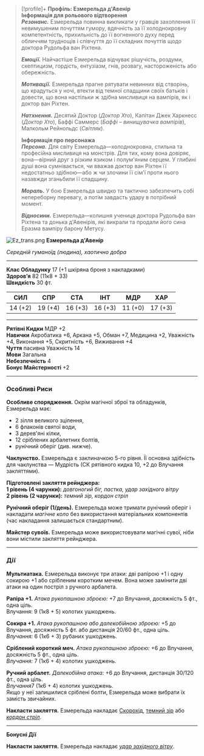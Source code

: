 > [!profile]+ **Профіль: Езмерельда д'Авенір**  
> **Інформація для рольового відтворення**  
> _**Резонанс.**_ Езмерельда повинна викликати у гравців захоплення її невимушеним почуттям гумору, вдячність за її холоднокровну компетентність, прихильність до її вогненного духу перед обличчям труднощів і співчуття до її складних почуттів щодо доктора Рудольфа ван Ріхтена.
> 
> _**Емоції.**_ Найчастіше Езмерельда відчуває рішучість, роздуми, скептицизм, гордість, ентузіазм, гнів, розвагу, настороженість або обережність.
> 
> _**Мотивації.**_ Езмерельда прагне рятувати невинних від створінь, що крадуться у ночі, втекти від темної спадщини своїх батьків і довести, що вона настільки ж здібна мисливиця на вампірів, як і доктор ван Ріхтен.
> 
> _**Натхнення.**_ Десятий Доктор (_Доктор Хто_), Капітан Джек Харкнесс (_Доктор Хто_), Баффі Саммерс (_Баффі – винищувачка вампірів_), Малкольм Рейнольдс (_Світляк_).
> 
> **Інформація про персонажа**  
> _**Персона.**_ Для світу Езмерельда—холоднокровна, стильна та професійна мисливиця на монстрів. Для тих, кому вона довіряє, вона—вірний друг з різким язиком і полум'яним серцем. У глибині душі вона сумнівається, чи вважав доктор ван Ріхтен її недостатньо здібною—або ж чи злочини її сім'ї проти нього назавжди зганьбили її спадщину.
> 
> _**Мораль.**_ У бою Езмерельда швидко та тактично забезпечить собі непереборну перевагу, а потім завдасть удару в потрібний момент.
> 
> _**Відносини.**_ Езмерельда—колишня учениця доктора Рудольфа ван Ріхтена та донька д'Авенірів, які викрали та продали його сина Еразма вампіру барону Метусу.

![Ez_trans.png](https://publish-01.obsidian.md/access/7db64b11c71d88572ddc6cd06b888976/images/Ez_trans.png)
**Езмерельда д'Авенір**

_Середній гуманоїд (людина), хаотично добра_

---

**Клас Обладунку** 17 (+1 шкіряна броня з накладками)  
**Здоров’я** 82 (11к8 + 33)  
**Швидкість** 30 фт.

|**СИЛ**|**СПР**|**СТА**|**ІНТ**|**МДР**|**ХАР**|
|---|---|---|---|---|---|
|14 (+2)|19 (+4)|16 (+3)|16 (+3)|11 (+0)|17 (+3)|

---

**Рятівні Кидки** МДР +2  
**Навички** Акробатика +6, Аркана +5, Обман +7, Медицина +2, Уважність +4, Виконання +5, Скритність +6, Виживання +4  
**Чуття** пасивна Уважність 14  
**Мови** Загальна  
**Небезпечність** 4  
**Бонус Майстерності** +2

---

### **Особливі Риси**

**Особливе спорядження.** Окрім магічної зброї та обладунків, Езмерельда має:

- 2 зілля великого зцілення,
- 6 флаконів святої води,
- 3 дерев'яні кілки,
- 12 сріблених арбалетних болтів,
- рунічний оберіг (див. нижче).

**Чаклунство.** Езмерельда є заклиначкою 5-го рівня. Її основна здібність для чаклунства — Мудрість (СК рятівного кидка 10, +2 до Влучання закляттями).

**Підготовлені закляття рейнджера:**  
**1 рівень (4 чарунки):** _довгоногий біг, пастка, удар західного вітру_  
**2 рівень (2 чарунки):** _темний зір, кордон стріл_

**Рунічний оберіг (1/день).** Езмерельда може тримати рунічний оберіг і накладати _магічне коло_ без використання матеріальних компонентів (час накладання залишається стандартним).

**Майстер сувоїв.** Езмерельда може використовувати магічні сувої, ніби вони містили закляття рейнджера.

---

### **Дії**

**Мультиатака.** Езмерельда виконує три атаки: дві рапірою +1 і одну сокирою +1 або срібленим коротким мечем. Вона може замінити дві атаки на один постріл з ручного арбалета.

**Рапіра +1.** _Атака рукопашною зброєю:_ +7 до Влучання, досяжність 5 фт., одна ціль.  
Влучання: 9 (1к8 + 5) колотих ушкоджень.

**Сокира +1.** _Атака рукопашною або далекобійною зброєю:_ +5 до Влучання, досяжність 5 фт. або дистанція 20/60 фт., одна ціль.  
*Влучання:* 6 (1к6 + 3) рубаних ушкоджень.

**Сріблений короткий меч.** _Атака рукопашною зброєю:_ +6 до Влучання, досяжність 5 фт., одна ціль.  
*Влучання:* 7 (1к6 + 4) колотих ушкоджень.

**Ручний арбалет.** _Далекобійна атака:_ +6 до Влучання, дистанція 30/120 фт., одна ціль.  
*Влучання*7 (1к6 + 4) колотих ушкоджень.  
Якщо у неї залишилися сріблені болти, Езмерельда може вибрати їх замість звичайних.

**Накласти закляття.** Езмерельда накладає [Скорохід](https://5esrd.kyiv.ua/spells/longstrider.html), [темний зір](https://5esrd.kyiv.ua/spells/darkvision.html) або _[кордон стріл](https://5e.tools/spells.html#cordon%20of%20arrows_phb,flstsource:aag=1~ai=1~bmt=1~ftd=1~ggr=1~idrotf=1~phb=1~sato=1~scc=1~tce=1~xge=1~scag=1~eepc=1~erlw=1~vgm=1~mot=1,flstsubclass:,flnhsubclass:bard=1,flstcomponents%20%26%20miscellaneous:,fbsr:cordon)_.

---
**Бонусні Дії**

**Накласти закляття.** Езмерельда накладає _[удар західного вітру](https://5e.tools/spells.html#zephyr%20strike_xge,flstsource:aag=1~ai=1~bmt=1~ftd=1~ggr=1~idrotf=1~phb=1~sato=1~scc=1~tce=1~xge=1~scag=1~eepc=1~erlw=1~vgm=1~mot=1,flstlevel:1=1~2=1~3=1,flstclass:bard=1,flstsubclass:,flnhsubclass:bard=1,flstcomponents%20%26%20miscellaneous:)_.